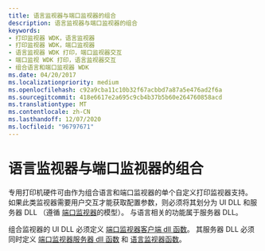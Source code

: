 ```yaml
---
title: 语言监视器与端口监视器的组合
description: 语言监视器与端口监视器的组合
keywords:
- 打印监视器 WDK，语言监视器
- 打印监视器 WDK，端口监视器
- 语言监视器 WDK 打印，端口监视器交互
- 端口监视 WDK 打印，语言监视器交互
- 组合语言和端口监视器 WDK
ms.date: 04/20/2017
ms.localizationpriority: medium
ms.openlocfilehash: c92a9cba11c10b32f67acbbd7a87a5e476ad2f6a
ms.sourcegitcommit: 418e6617e2a695c9cb4b37b5b60e264760858acd
ms.translationtype: MT
ms.contentlocale: zh-CN
ms.lasthandoff: 12/07/2020
ms.locfileid: "96797671"
---
```

# <a name="combined-language-and-port-monitor"></a>语言监视器与端口监视器的组合





专用打印机硬件可由作为组合语言和端口监视器的单个自定义打印监视器支持。 如果此类监视器需要用户交互才能获取配置参数，则必须将其划分为 UI DLL 和服务器 DLL （遵循 [端口监视器](port-monitors.md)的模型）。 与语言相关的功能属于服务器 DLL。

组合监视器的 UI DLL 必须定义 [端口监视器客户端 dll 函数](port-monitor-client-dll-functions.md)。 其服务器 DLL 必须同时定义 [端口监视器服务器 dll 函数](port-monitor-server-dll-functions.md) 和 [语言监视器函数](language-monitor-functions.md)。

 

 




